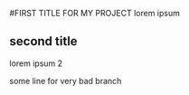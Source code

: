 #FIRST TITLE FOR MY PROJECT
lorem ipsum 

## second title
lorem ipsum 2

some line for very bad branch